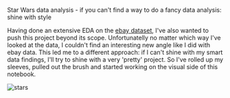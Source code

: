 Star Wars data analysis - if you can't find a way to do a fancy data analysis: shine with style

Having done an extensive EDA on the [ebay dataset](https://github.com/grumpyclimber/portfolio/tree/main/eda/ebay), I've also wanted to push this project beyond its scope. Unfortunatelly no matter which way I've looked at the data, I couldn't find an interesting new angle like I did with ebay data. This led me to a different approach: if I can't shine with my smart data findings, I'll try to shine with a very 'pretty' project. So I've rolled up my sleeves, pulled out the brush and started working on the visual side of this notebook. 

![stars](https://user-images.githubusercontent.com/87883118/144157280-f35554aa-d035-4024-ad4a-aafccf7c5e1c.png)
